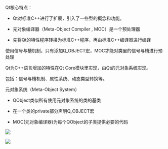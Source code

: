 Qt核心特点：

- Qt对标准C++进行了扩展，引入了一些型的概念和功能。

- 元对象编译器（Meta-Object Compiler , MOC）是一个预处理器

- 先将Qt的特性程序转换为标准C++程序，再由标准C++编译器进行编译

使用信号与槽机制，只有添加Q_OBJECT宏，MOC才能对类里的信号与槽进行预处理

Qt为C++语言增加的特性在Qt Core模块里实现，由Qt的元对象系统实现。

包括：信号与槽机制、属性系统、动态类型转换等。

元对象系统（Meta-Object System）

- QObject类似所有使用元对象系统的类的基类

- 在一个类的private部分声明Q_OBJECT宏

- MOC(元对象编译器)为每个QObject的子类提供必要的代码

![](images/WEBRESOURCEd836ec6be96dd7325ced1f98b55f7aa0截图.png)

![](https://gitee.com/hxc8/images2/raw/master/img/202407172217901.jpg)